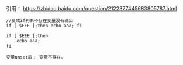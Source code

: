 引用： https://zhidao.baidu.com/question/2122377445683805787.html

```
//变成if判断不存在变量没有输出
if [ $EEE ];then echo aaa; fi 

if [ $EEE ];then
	echo aaa; 
fi 

变量unset后： 变量不存在。

```

